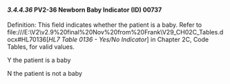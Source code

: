 #### *3.4.4.36* PV2-36 Newborn Baby Indicator (ID) 00737

Definition: This field indicates whether the patient is a baby. Refer to file:///E:\V2\v2.9%20final%20Nov%20from%20Frank\V29_CH02C_Tables.docx#HL70136[_HL7 Table 0136 - Yes/No Indicator_] in Chapter 2C, Code Tables, for valid values.

Y the patient is a baby

N the patient is not a baby
